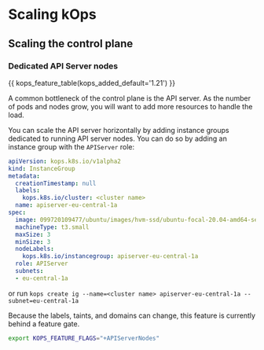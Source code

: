 # Scaling kOps

## Scaling the control plane

### Dedicated API Server nodes

{{ kops_feature_table(kops_added_default='1.21') }}

A common bottleneck of the control plane is the API server. As the number of pods and nodes grow, you will want to add more resources to handle the load.

You can scale the API server horizontally by adding instance groups dedicated to running API server nodes. You can do so by adding an instance group with the `APIServer` role:

```yaml
apiVersion: kops.k8s.io/v1alpha2
kind: InstanceGroup
metadata:
  creationTimestamp: null
  labels:
    kops.k8s.io/cluster: <cluster name>
  name: apiserver-eu-central-1a
spec:
  image: 099720109477/ubuntu/images/hvm-ssd/ubuntu-focal-20.04-amd64-server-20201026
  machineType: t3.small
  maxSize: 3
  minSize: 3
  nodeLabels:
    kops.k8s.io/instancegroup: apiserver-eu-central-1a
  role: APIServer
  subnets:
  - eu-central-1a

```

or run `kops create ig --name=<cluster name> apiserver-eu-central-1a --subnet=eu-central-1a`

Because the labels, taints, and domains can change, this feature is currently behind a feature gate.
```sh
export KOPS_FEATURE_FLAGS="+APIServerNodes"
```